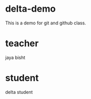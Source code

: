 # delta-demo
This is a demo for git and github class.
 # teacher
 jaya bisht
 # student
 delta student